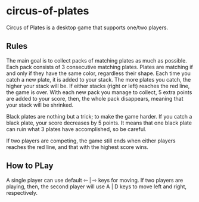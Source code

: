 # circus-of-plates

Circus of Plates is a desktop game that supports one/two players.

## Rules

The main goal is to collect packs of matching plates as much as possible. Each pack consists of 3 consecutive matching plates. Plates are matching if and only if they have the same color, regardless their shape. Each time you catch a new plate, it is added to your stack. The more plates you catch, the higher your stack will be. If either stacks (right or left) reaches the red line, the game is over. With each new pack you manage to collect, 5 extra points are added to your score, then, the whole pack disappears, meaning that your stack will be shrinked.

Black plates are nothing but a trick; to make the game harder. If you catch a black plate, your score decreases by 5 points. It means that one black plate can ruin what 3 plates have accomplished, so be careful.

If two players are competing, the game still ends when either players reaches the red line, and that with the highest score wins.


## How to PLay

A single player can use default ⇦ | ⇨ keys for moving.
If two players are playing, then, the second player will use A | D keys to move left and right, respectively.
